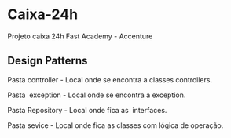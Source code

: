 # Caixa-24h
Projeto caixa 24h Fast Academy  - Accenture

## Design Patterns

Pasta controller - Local onde se encontra a classes controllers.

Pasta  exception - Local onde se encontra a exception.

Pasta Repository - Local onde fica as  interfaces.

Pasta sevice - Local onde fica as classes com lógica de operação. 
